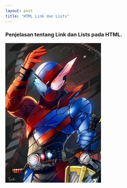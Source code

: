 ```yaml
---
layout: post
title: "HTML Link dan Lists"
---
```


### Penjelasan tentang Link dan Lists pada HTML.

![HTML Link dan Lists](/assets/images/ridho.jpg)